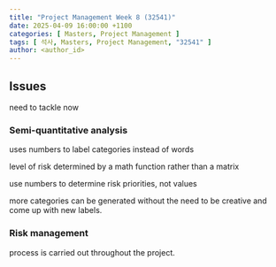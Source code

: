 ```yaml
---
title: "Project Management Week 8 (32541)"
date: 2025-04-09 16:00:00 +1100
categories: [ Masters, Project Management ]
tags: [ 석사, Masters, Project Management, "32541" ]
author: <author_id>   
---
```


## Issues

need to tackle now 

### Semi-quantitative analysis 

uses numbers to label categories instead of words

level of risk determined by a math function rather than a matrix

use numbers to determine risk priorities, not values

more categories can be generated without the need to be creative and come up with new labels.

### Risk management

process is carried out throughout the project.
